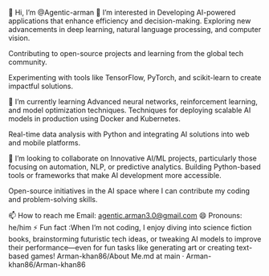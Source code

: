
👋 Hi, I’m @Agentic-arman
👀 I’m interested in Developing AI-powered applications that enhance efficiency and decision-making.
Exploring new advancements in deep learning, natural language processing, and computer vision.

Contributing to open-source projects and learning from the global tech community.

Experimenting with tools like TensorFlow, PyTorch, and scikit-learn to create impactful solutions.

🌱 I’m currently learning Advanced neural networks, reinforcement learning, and model optimization techniques.
Techniques for deploying scalable AI models in production using Docker and Kubernetes.

Real-time data analysis with Python and integrating AI solutions into web and mobile platforms.

💞️ I’m looking to collaborate on Innovative AI/ML projects, particularly those focusing on automation, NLP, or predictive analytics.
Building Python-based tools or frameworks that make AI development more accessible.

Open-source initiatives in the AI space where I can contribute my coding and problem-solving skills.

📫 How to reach me Email: agentic.arman3.0@gmail.com
😄 Pronouns: he/him
⚡ Fun fact :When I’m not coding, I enjoy diving into science fiction books, brainstorming futuristic tech ideas, or tweaking AI models to improve their performance—even for fun tasks like generating art or creating text-based games!
Arman-khan86/About Me.md at main · Arman-khan86/Arman-khan86
 
